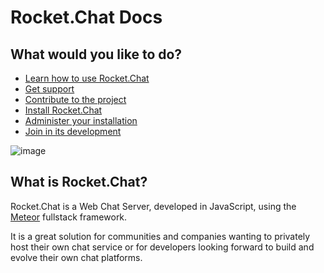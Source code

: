 # Rocket.Chat Docs
## What would you like to do?

* [Learn how to use Rocket.Chat](https://rocket.chat/docs/user-guides)
* [Get support](https://rocket.chat/docs/getting-support)
* [Contribute to the project](https://rocket.chat/docs/contributing/)
* [Install Rocket.Chat](https://rocket.chat/docs/installation)
* [Administer your installation](https://rocket.chat/docs/administrator-guides)
* [Join in its development](https://rocket.chat/docs/developer-guides)

![image](mockup.png)

## What is Rocket.Chat?

Rocket.Chat is a Web Chat Server, developed in JavaScript, using the [Meteor](https://www.meteor.com/install) fullstack framework.

It is a great solution for communities and companies wanting to privately host their own chat service or for developers looking forward to build and evolve their own chat platforms.





